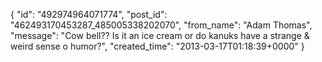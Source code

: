 {
   "id": "492974964071774",
   "post_id": "462493170453287_485005338202070",
   "from_name": "Adam Thomas",
   "message": "Cow bell?? Is it an ice cream or do kanuks have a strange & weird sense o humor?",
   "created_time": "2013-03-17T01:18:39+0000"
 }
